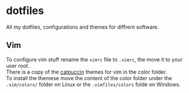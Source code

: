 # dotfiles

All my dotfiles, configurations and themes for diffrent software.


## Vim
To configure vim stuff rename the `vimrc` file to `.vimrc`, the move it to your user root. \
There is a copy of the [catpuccin](https://github.com/catppuccin/vim) themes for vim in the color folder. \
To install the themese move the content of the color folder under the `.vim/colors/` folder on Linux or the `.vimfiles/colors` folde on Windows. 